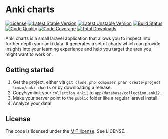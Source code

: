 # Anki charts

[![License](https://poser.pugx.org/tomzx/anki-charts/license.svg)](https://packagist.org/packages/tomzx/anki-charts)
[![Latest Stable Version](https://poser.pugx.org/tomzx/anki-charts/v/stable.svg)](https://packagist.org/packages/tomzx/anki-charts)
[![Latest Unstable Version](https://poser.pugx.org/tomzx/anki-charts/v/unstable.svg)](https://packagist.org/packages/tomzx/anki-charts)
[![Build Status](https://img.shields.io/travis/tomzx/anki-charts.svg)](https://travis-ci.org/tomzx/anki-charts)
[![Code Quality](https://img.shields.io/scrutinizer/g/tomzx/anki-charts.svg)](https://scrutinizer-ci.com/g/tomzx/anki-charts/code-structure)
[![Code Coverage](https://img.shields.io/scrutinizer/coverage/g/tomzx/anki-charts.svg)](https://scrutinizer-ci.com/g/tomzx/anki-charts)
[![Total Downloads](https://img.shields.io/packagist/dt/tomzx/anki-charts.svg)](https://packagist.org/packages/tomzx/anki-charts)

Anki charts is a small laravel application that allows you to inspect into further depth your anki data. It generates a set of charts which can provide insights into your learning experience and help you target the area you might want to work on.

## Getting started

1. Get the project, either via `git clone`, `php composer.phar create-project tomzx/anki-charts` or by downloading a release.
2. Copy/symlink your `collection.anki2` to `app/database/collection.anki2`.
3. Make your server point to the `public` folder like a regular laravel install.
4. Analyze your data!

## License

The code is licensed under the [MIT license](http://choosealicense.com/licenses/mit/). See LICENSE.
